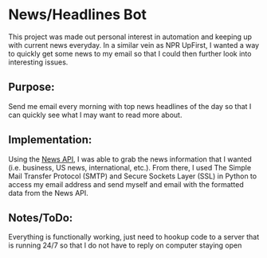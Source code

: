 # News/Headlines Bot

This project was made out personal interest in automation and keeping up with current news everyday. In a similar vein as NPR UpFirst, I wanted a way to quickly get some news to my email so that I could then further look into interesting issues. 

## Purpose: 
Send me email every morning with top news headlines of the day so that I can quickly see what I may want to read more about. 

## Implementation:
Using the [News API](https://newsapi.org/), I was able to grab the news information that I wanted (i.e. business, US news, international, etc.). From there, I used The Simple Mail Transfer Protocol (SMTP) and Secure Sockets Layer (SSL) in Python to access my email address and send myself and email with the formatted data from the News API. 

## Notes/ToDo: 
Everything is functionally working, just need to hookup code to a server that is running 24/7 so that I do not have to reply on computer staying open


